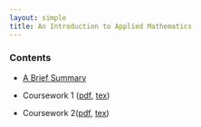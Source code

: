 ```yaml
---
layout: simple
title: An Introduction to Applied Mathematics
---
```

### Contents

  - [A Brief Summary](/study/year_1/An_Introduction_to_Applied_math/A_brief_Summary)
  
  -  Coursework 1 ([pdf](/study/year_1/An_Introduction_to_Applied_math/cousework/IAM_Coursework1.pdf), [tex](/study/year_1/An_Introduction_to_Applied_math/cousework/IAM_Coursework1.tex))
  
  -  Coursework 2([pdf](/study/year_1/An_Introduction_to_Applied_math/cousework/IAM_Coursework2.pdf), [tex](/study/year_1/An_Introduction_to_Applied_math/cousework/IAM_Coursework2.tex))